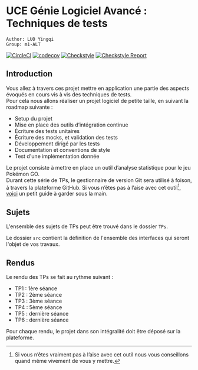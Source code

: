 # UCE Génie Logiciel Avancé : Techniques de tests


    Author: LUO Yingqi
    Group: m1-ALT


[![CircleCI](https://circleci.com/gh/Luo-Ying/ceri-m1-techniques-de-test.svg?style=svg)](https://circleci.com/gh/Luo-Ying/ceri-m1-techniques-de-test)
[![codecov](https://codecov.io/gh/Luo-Ying/ceri-m1-techniques-de-test/branch/master/graph/badge.svg)](https://codecov.io/gh/Luo-Ying/ceri-m1-techniques-de-test)
[![Checkstyle](https://img.shields.io/badge/Checkstyle-Enabled-brightgreen)](https://github.com/checkstyle/checkstyle) [![Checkstyle Report](https://img.shields.io/badge/Checkstyle-Report-blue)](checkstyle/checkstyle.html)

## Introduction

Vous allez à travers ces projet mettre en application une partie des aspects évoqués en cours vis à vis des techniques de tests.  
Pour cela nous allons réaliser un projet logiciel de petite taille, en suivant la roadmap suivante : 
- Setup du projet
- Mise en place des outils d’intégration continue
- Écriture des tests unitaires
- Écriture des mocks, et validation des tests
- Développement dirigé par les tests
- Documentation et conventions de style
- Test d'une implémentation donnée

Le projet consiste à mettre en place un outil d’analyse statistique pour le jeu Pokémon GO.  
Durant cette série de TPs, le gestionnaire de version Git sera utilisé à foison, à travers la plateforme GitHub. Si vous n’êtes pas à l’aise avec cet outil[^1], [voici](http://rogerdudler.github.io/git-guide/) un petit guide à garder sous la main.

## Sujets

L'ensemble des sujets de TPs peut être trouvé dans le dossier `TPs`.

Le dossier `src` contient la définition de l'ensemble des interfaces qui seront l'objet de vos travaux.

## Rendus

Le rendu des TPs se fait au rythme suivant :

- TP1 : 1ère séance
- TP2 : 2ème séance
- TP3 : 3ème séance
- TP4 : 5ème séance
- TP5 : dernière séance
- TP6 : dernière séance

Pour chaque rendu, le projet dans son intégralité doit être déposé sur la plateforme.

[^1]: Si vous n’êtes vraiment pas à l’aise avec cet outil nous vous conseillons quand même vivement de vous y mettre.
